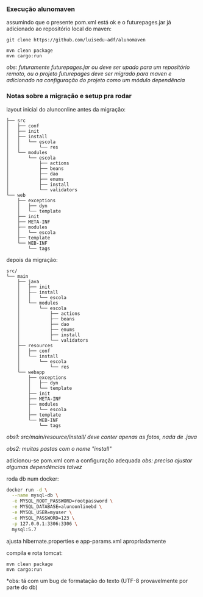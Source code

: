 ### Execução alunomaven

assumindo que o presente pom.xml está ok e o futurepages.jar já adicionado ao repositório local do maven:

```
git clone https://github.com/luisedu-adf/alunomaven
```

```
mvn clean package
mvn cargo:run
```

*obs: futuramente futurepages.jar ou deve ser upado para um repositório remoto, ou o projeto futurepages deve ser migrado para maven e adicionado na configuração do projeto como um módulo dependência*

### Notas sobre a migração e setup pra rodar

layout inicial do alunoonline antes da migração:
```
├── src
│   ├── conf
│   ├── init
│   ├── install
│   │   └── escola
│   │       └── res
│   └── modules
│       └── escola
│           ├── actions
│           ├── beans
│           ├── dao
│           ├── enums
│           ├── install
│           └── validators
└── web
    ├── exceptions
    │   ├── dyn
    │   └── template
    ├── init
    ├── META-INF
    ├── modules
    │   └── escola
    ├── template
    └── WEB-INF
        └── tags
```

depois da migração:  
```
src/
└── main
    ├── java
    │   ├── init
    │   ├── install
    │   │   └── escola
    │   └── modules
    │       └── escola
    │           ├── actions
    │           ├── beans
    │           ├── dao
    │           ├── enums
    │           ├── install
    │           └── validators
    ├── resources
    │   ├── conf
    │   └── install
    │       └── escola
    │           └── res
    └── webapp
        ├── exceptions
        │   ├── dyn
        │   └── template
        ├── init
        ├── META-INF
        ├── modules
        │   └── escola
        ├── template
        └── WEB-INF
            └── tags
```
*obs1: src/main/resource/install/ deve conter apenas as fotos, nada de .java*

*obs2: muitas pastas com o nome "install"*

adicionou-se pom.xml com a configuração adequada
*obs: precisa ajustar algumas dependências talvez*

roda db num docker:
```bash
docker run -d \
  --name mysql-db \
  -e MYSQL_ROOT_PASSWORD=rootpassword \
  -e MYSQL_DATABASE=alunoonlinebd \
  -e MYSQL_USER=myuser \
  -e MYSQL_PASSWORD=123 \
  -p 127.0.0.1:3306:3306 \
  mysql:5.7
```

ajusta hibernate.properties e app-params.xml apropriadamente

compila e rota tomcat:
```
mvn clean package
mvn cargo:run
```

*obs: tá com um bug de formatação do texto (UTF-8 provavelmente por parte do db)
